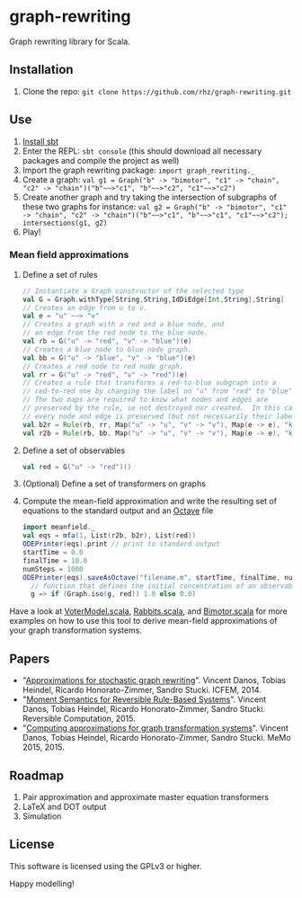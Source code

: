 graph-rewriting
===============

Graph rewriting library for Scala.

Installation
------------

1. Clone the repo: `git clone https://github.com/rhz/graph-rewriting.git`

Use
---

1. [Install sbt](http://www.scala-sbt.org/release/tutorial/Setup.html)
2. Enter the REPL: `sbt console` (this should download all necessary packages and compile the project as well)
3. Import the graph rewriting package: `import graph_rewriting._`
4. Create a graph: `val g1 = Graph("b" -> "bimotor", "c1" -> "chain", "c2" -> "chain")("b"~~>"c1", "b"~~>"c2", "c1"~~>"c2")`
5. Create another graph and try taking the intersection of subgraphs of these two graphs for instance: `val g2 = Graph("b" -> "bimotor", "c1" -> "chain", "c2" -> "chain")("b"~~>"c1", "b"~~>"c1", "c1"~~>"c2"); intersections(g1, g2)`
6. Play!

### Mean field approximations

1. Define a set of rules

    ```scala
    // Instantiate a Graph constructor of the selected type
    val G = Graph.withType[String,String,IdDiEdge[Int,String],String]
    // Creates an edge from u to v.
    val e = "u" ~~> "v"
    // Creates a graph with a red and a blue node, and
    // an edge from the red node to the blue node.
    val rb = G("u" -> "red", "v" -> "blue")(e)
    // Creates a blue node to blue node graph.
    val bb = G("u" -> "blue", "v" -> "blue")(e)
    // Creates a red node to red node graph.
    val rr = G("u" -> "red", "v" -> "red")(e)
    // Creates a rule that transforms a red-to-blue subgraph into a
    // red-to-red one by changing the label on "u" from "red" to "blue".
    // The two maps are required to know what nodes and edges are
    // preserved by the rule, ie not destroyed nor created.  In this case,
    // every node and edge is preserved (but not necessarily their labels).
    val b2r = Rule(rb, rr, Map("u" -> "u", "v" -> "v"), Map(e -> e), "kBR")
    val r2b = Rule(rb, bb, Map("u" -> "u", "v" -> "v"), Map(e -> e), "kRB")
    ```

2. Define a set of observables

    ```scala
    val red = G("u" -> "red")()
    ```

3. (Optional) Define a set of transformers on graphs
4. Compute the mean-field approximation and write the resulting set of equations to the standard output and an [Octave](https://www.gnu.org/software/octave/) file

    ```scala
    import meanfield._
    val eqs = mfa(1, List(r2b, b2r), List(red))
    ODEPrinter(eqs).print // print to standard output
    startTime = 0.0
    finalTime = 10.0
    numSteps = 1000
    ODEPrinter(eqs).saveAsOctave("filename.m", startTime, finalTime, numSteps,
      // function that defines the initial concentration of an observable
      g => if (Graph.iso(g, red)) 1.0 else 0.0)
    ```

Have a look at [VoterModel.scala](https://github.com/rhz/graph-rewriting/blob/master/src/test/scala/graph-rewriting/VoterModel.scala), [Rabbits.scala](https://github.com/rhz/graph-rewriting/blob/master/src/test/scala/graph-rewriting/Rabbits.scala), and [Bimotor.scala](https://github.com/rhz/graph-rewriting/blob/master/src/test/scala/graph-rewriting/Bimotor.scala) for more examples on how to use this tool to derive mean-field approximations of your graph transformation systems.

Papers
------

- "[Approximations for stochastic graph rewriting](http://www.pps.univ-paris-diderot.fr/~danos/pdf/icfem.pdf)". Vincent Danos, Tobias Heindel, Ricardo Honorato-Zimmer, Sandro Stucki. ICFEM, 2014.
- "[Moment Semantics for Reversible Rule-Based Systems](http://infoscience.epfl.ch/record/210228/files/momsem_1.pdf)". Vincent Danos, Tobias Heindel, Ricardo Honorato-Zimmer, Sandro Stucki. Reversible Computation, 2015.
- "[Computing approximations for graph transformation systems](http://webconf.inrialpes.fr/wp-content/uploads/sites/9/2015/06/memo2015-preproc.pdf#page=37)". Vincent Danos, Tobias Heindel, Ricardo Honorato-Zimmer, Sandro Stucki. MeMo 2015, 2015.

Roadmap
-------

1. Pair approximation and approximate master equation transformers
3. LaTeX and DOT output
3. Simulation

License
-------

This software is licensed using the GPLv3 or higher.

Happy modelling!

